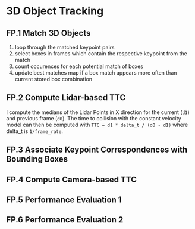 # 3D Object Tracking

## FP.1 Match 3D Objects

1. loop through the matched keypoint pairs
2. select boxes in frames which contain the respective keypoint from the match
3. count occurences for each potential match of boxes
4. update best matches map if a box match appears more often than current stored box combination

## FP.2 Compute Lidar-based TTC

I compute the medians of the Lidar Points in X direction for the current (``d1``) and previous frame (``d0``). The time to collision with the constant velocity model can then be computed with ``TTC = d1 * delta_t / (d0 - d1)`` where delta_t is ``1/frame_rate``.

## FP.3 Associate Keypoint Correspondences with Bounding Boxes

## FP.4 Compute Camera-based TTC

## FP.5 Performance Evaluation 1

## FP.6 Performance Evaluation 2